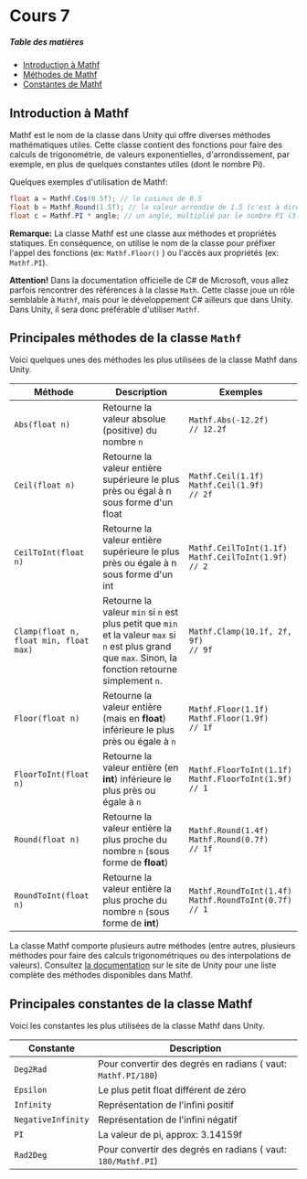 # Cours 7

##### Table des matières 
- [Introduction à Mathf](#mathf)
- [Méthodes de Mathf](#methods)
- [Constantes de Mathf](#constants)

<a name="mathf"></a>

## Introduction à Mathf
Mathf est le nom de la classe dans Unity qui offre diverses méthodes mathématiques utiles. Cette classe contient des fonctions pour faire des calculs de trigonométrie, de valeurs exponentielles, d'arrondissement, par exemple, en plus de quelques constantes utiles (dont le nombre Pi).

Quelques exemples d'utilisation de Mathf:

```csharp
float a = Mathf.Cos(0.5f); // le cosinus de 0.5
float b = Mathf.Round(1.5f); // la valeur arrondie de 1.5 (c'est à dire 2)
float c = Mathf.PI * angle; // un angle, multiplié par le nombre PI (3.1416...)
```


**Remarque:**
La classe Mathf est une classe aux méthodes et propriétés statiques. En conséquence, on utilise le nom de la classe pour préfixer l'appel des fonctions (ex: `Mathf.Floor()` ) ou l'accès aux propriétés (ex: `Mathf.PI`).

**Attention!**
Dans la documentation officielle de C# de Microsoft, vous allez parfois rencontrer des références à la classe `Math`. Cette classe joue un rôle semblable à `Mathf`, mais pour le développement C# ailleurs que dans Unity. Dans Unity, il sera donc préférable d'utiliser `Mathf`.

<a name="methods"></a>

## Principales méthodes de la classe `Mathf`

Voici quelques unes des méthodes les plus utilisées de la classe Mathf dans Unity.

| Méthode | Description | Exemples |
| --- | --- | --- |
| `Abs(float n)` | Retourne la valeur absolue (positive) du nombre `n` |	`Mathf.Abs(-12.2f)`<br>`// 12.2f`
| `Ceil(float n)` |	Retourne la valeur entière supérieure le plus près ou égal à n sous forme d'un float | `Mathf.Ceil(1.1f)`<br>`Mathf.Ceil(1.9f)`<br>`// 2f`
| `CeilToInt(float n)` | Retourne la valeur entière supérieure le plus près ou égale à n sous forme d'un int | `Mathf.CeilToInt(1.1f)`<br>`Mathf.CeilToInt(1.9f)`<br>`// 2`
| `Clamp(float n, float min, float max)` |	Retourne la valeur `min` si `n` est plus petit que `min` et la valeur `max` si `n` est plus grand que `max`. Sinon, la fonction retourne simplement `n`. | `Mathf.Clamp(10.1f, 2f, 9f)`<br>`// 9f`
| `Floor(float n)` | Retourne la valeur entière (mais en **float**) inférieure le plus près ou égale à `n` | `Mathf.Floor(1.1f)`<br>`Mathf.Floor(1.9f)`<br>`// 1f`
| `FloorToInt(float n)` | Retourne la valeur entière (en **int**) inférieure le plus près ou égale à `n` | `Mathf.FloorToInt(1.1f)`<br>`Mathf.FloorToInt(1.9f)`<br>`// 1`
| `Round(float n)` | Retourne la valeur entière la plus proche du nombre `n` (sous forme de **float**) | `Mathf.Round(1.4f)`<br>`Mathf.Round(0.7f)`<br>`// 1f`
| `RoundToInt(float n)` | Retourne la valeur entière la plus proche du nombre `n` (sous forme de **int**) |	`Mathf.RoundToInt(1.4f)`<br>`Mathf.RoundToInt(0.7f)`<br>`// 1`

La classe Mathf comporte plusieurs autre méthodes (entre autres, plusieurs méthodes pour faire des calculs trigonométriques ou des interpolations de valeurs). Consultez [la documentation](https://docs.unity3d.com/ScriptReference/Mathf.html) sur le site de Unity pour une liste complète des méthodes disponibles dans Mathf.

<a name="constants"></a>

## Principales constantes de la classe Mathf

Voici les constantes les plus utilisées de la classe Mathf dans Unity.

| Constante | Description |
| ---       | ---         |
| `Deg2Rad` | Pour convertir des degrés en radians ( vaut: `Mathf.PI/180`)
| `Epsilon` | Le plus petit float différent de zéro
| `Infinity` | Représentation de l'infini positif
| `NegativeInfinity` | Représentation de l'infini négatif
| `PI` | La valeur de pi, approx: 3.14159f
| `Rad2Deg` | Pour convertir des degrés en radians ( vaut: `180/Mathf.PI`)